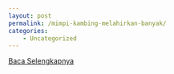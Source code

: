 ```yaml
---
layout: post
permalink: /mimpi-kambing-melahirkan-banyak/
categories:
    - Uncategorized
---
```


[Baca Selengkapnya](/10)